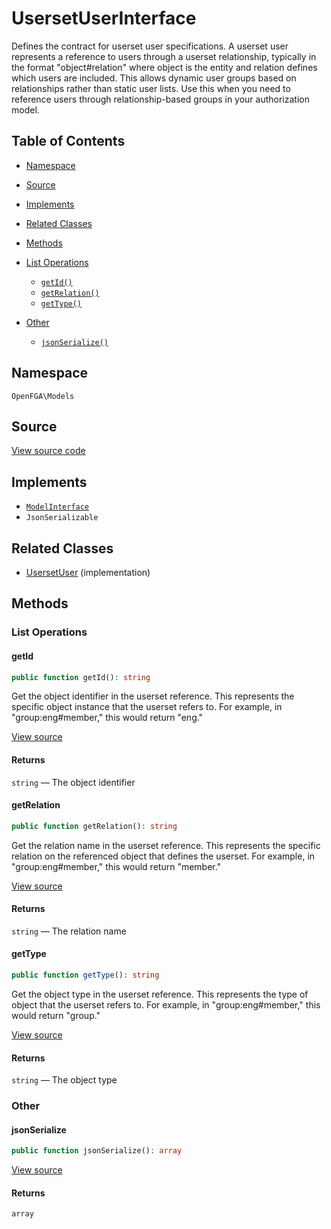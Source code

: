 # UsersetUserInterface

Defines the contract for userset user specifications. A userset user represents a reference to users through a userset relationship, typically in the format &quot;object#relation&quot; where object is the entity and relation defines which users are included. This allows dynamic user groups based on relationships rather than static user lists. Use this when you need to reference users through relationship-based groups in your authorization model.

## Table of Contents

- [Namespace](#namespace)
- [Source](#source)
- [Implements](#implements)
- [Related Classes](#related-classes)
- [Methods](#methods)

- [List Operations](#list-operations)
  - [`getId()`](#getid)
  - [`getRelation()`](#getrelation)
  - [`getType()`](#gettype)
- [Other](#other)
  - [`jsonSerialize()`](#jsonserialize)

## Namespace

`OpenFGA\Models`

## Source

[View source code](https://github.com/evansims/openfga-php/blob/main/src/Models/UsersetUserInterface.php)

## Implements

- [`ModelInterface`](ModelInterface.md)
- `JsonSerializable`

## Related Classes

- [UsersetUser](Models/UsersetUser.md) (implementation)

## Methods

### List Operations

#### getId

```php
public function getId(): string

```

Get the object identifier in the userset reference. This represents the specific object instance that the userset refers to. For example, in &quot;group:eng#member,&quot; this would return &quot;eng.&quot;

[View source](https://github.com/evansims/openfga-php/blob/main/src/Models/UsersetUserInterface.php#L30)

#### Returns

`string` — The object identifier

#### getRelation

```php
public function getRelation(): string

```

Get the relation name in the userset reference. This represents the specific relation on the referenced object that defines the userset. For example, in &quot;group:eng#member,&quot; this would return &quot;member.&quot;

[View source](https://github.com/evansims/openfga-php/blob/main/src/Models/UsersetUserInterface.php#L40)

#### Returns

`string` — The relation name

#### getType

```php
public function getType(): string

```

Get the object type in the userset reference. This represents the type of object that the userset refers to. For example, in &quot;group:eng#member,&quot; this would return &quot;group.&quot;

[View source](https://github.com/evansims/openfga-php/blob/main/src/Models/UsersetUserInterface.php#L50)

#### Returns

`string` — The object type

### Other

#### jsonSerialize

```php
public function jsonSerialize(): array

```

[View source](https://github.com/evansims/openfga-php/blob/main/src/Models/UsersetUserInterface.php#L56)

#### Returns

`array`
